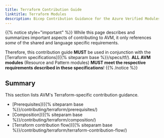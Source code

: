 ```yaml
---
title: Terraform Contribution Guide
linktitle: Terraform Modules
description: Bicep Contribution Guidance for the Azure Verified Modules (AVM) program
---
```



{{% notice style="important" %}}
While this page describes and summarizes important aspects of contributing to AVM, it only references _some_ of the shared and language specific requirements.

Therefore, this contribution guide **MUST** be used in conjunction with the [Terraform specifications]({{% siteparam base %}}/specs/tf/). **ALL AVM modules** (Resource and Pattern modules) **MUST meet the respective requirements described in these specifications**!
{{% /notice %}}

## Summary

This section lists AVM's Terraform-specific contribution guidance.

- [Prerequisites]({{% siteparam base %}}/contributing/terraform/prerequisites/)
- [Composition]({{% siteparam base %}}/contributing/terraform/composition/)
- [Terraform contribution flow]({{% siteparam base %}}/contributing/terraform/terraform-contribution-flow/)
